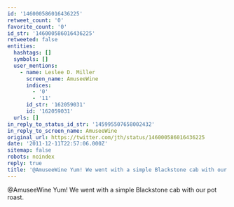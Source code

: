 ```yaml
---
id: '146000586016436225'
retweet_count: '0'
favorite_count: '0'
id_str: '146000586016436225'
retweeted: false
entities:
  hashtags: []
  symbols: []
  user_mentions:
    - name: Leslee D. Miller
      screen_name: AmuseeWine
      indices:
        - '0'
        - '11'
      id_str: '162059031'
      id: '162059031'
  urls: []
in_reply_to_status_id_str: '145995507658002432'
in_reply_to_screen_name: AmuseeWine
original_url: https://twitter.com/jth/status/146000586016436225
date: '2011-12-11T22:57:06.000Z'
sitemap: false
robots: noindex
reply: true
title: '@AmuseeWine Yum! We went with a simple Blackstone cab with our pot roast.'
---
```


@AmuseeWine Yum! We went with a simple Blackstone cab with our pot roast.